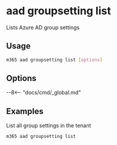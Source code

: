 # aad groupsetting list

Lists Azure AD group settings

## Usage

```sh
m365 aad groupsetting list [options]
```

## Options

--8<-- "docs/cmd/_global.md"

## Examples

List all group settings in the tenant

```sh
m365 aad groupsetting list
```
